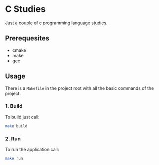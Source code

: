 # C Studies
Just a couple of c programming language studies.

## Prerequesites
- cmake
- make
- gcc

## Usage
There is a `Makefile` in the project root with all the basic commands of the project.  

### 1. Build
To build just call:
```bash
make build
```

### 2. Run
To run the application call:
```bash
make run
```

